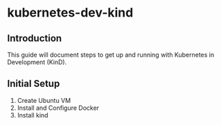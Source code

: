 # kubernetes-dev-kind

## Introduction
  This guide will document steps to get up and running with Kubernetes in Development (KinD).
  
## Initial Setup
  1. Create Ubuntu VM
  2. Install and Configure Docker
  3. Install kind
